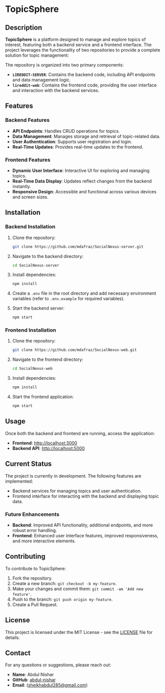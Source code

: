 # TopicSphere

## Description

**TopicSphere** is a platform designed to manage and explore topics of interest, featuring both a backend service and a frontend interface. The project leverages the functionality of two repositories to provide a complete solution for topic management:

The repository is organized into two primary components:

- **`LIREDDIT-SERVER`**: Contains the backend code, including API endpoints and data management logic.
- **`lireddit-web`**: Contains the frontend code, providing the user interface and interaction with the backend services.
  
## Features

### Backend Features
- **API Endpoints**: Handles CRUD operations for topics.
- **Data Management**: Manages storage and retrieval of topic-related data.
- **User Authentication**: Supports user registration and login.
- **Real-Time Updates**: Provides real-time updates to the frontend.

### Frontend Features
- **Dynamic User Interface**: Interactive UI for exploring and managing topics.
- **Real-Time Data Display**: Updates reflect changes from the backend instantly.
- **Responsive Design**: Accessible and functional across various devices and screen sizes.

## Installation

### Backend Installation

1. Clone the repository:

    ```bash
    git clone https://github.com/mdafraz/SocialNexus-server.git
    ```

2. Navigate to the backend directory:

    ```bash
    cd SocialNexus-server
    ```

3. Install dependencies:

    ```bash
    npm install
    ```

4. Create a `.env` file in the root directory and add necessary environment variables (refer to `.env.example` for required variables).

5. Start the backend server:

    ```bash
    npm start
    ```

### Frontend Installation

1. Clone the repository:

    ```bash
    git clone https://github.com/mdafraz/SocialNexus-web.git
    ```

2. Navigate to the frontend directory:

    ```bash
    cd SocialNexus-web
    ```

3. Install dependencies:

    ```bash
    npm install
    ```

4. Start the frontend application:

    ```bash
    npm start
    ```

## Usage

Once both the backend and frontend are running, access the application:

- **Frontend**: [http://localhost:3000](http://localhost:3000)
- **Backend API**: [http://localhost:5000](http://localhost:5000)

## Current Status

The project is currently in development. The following features are implemented:

- Backend services for managing topics and user authentication.
- Frontend interface for interacting with the backend and displaying topic data.

### Future Enhancements

- **Backend**: Improved API functionality, additional endpoints, and more robust error handling.
- **Frontend**: Enhanced user interface features, improved responsiveness, and more interactive elements.

## Contributing

To contribute to TopicSphere:

1. Fork the repository.
2. Create a new branch: `git checkout -b my-feature`.
3. Make your changes and commit them: `git commit -am 'Add new feature'`.
4. Push to the branch: `git push origin my-feature`.
5. Create a Pull Request.

## License

This project is licensed under the MIT License - see the [LICENSE](LICENSE) file for details.

## Contact

For any questions or suggestions, please reach out:

- **Name**: Abdul Nishar
- **GitHub**: [abdul-nishar](https://github.com/abdul-nishar)
- **Email**: (sheikhabdul285@gmail.com)
